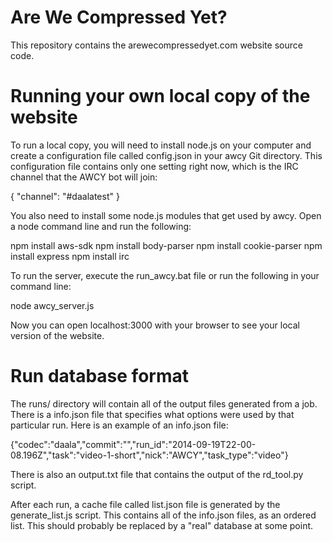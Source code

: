 Are We Compressed Yet?
====
This repository contains the arewecompressedyet.com website source code.

Running your own local copy of the website
===
To run a local copy, you will need to install node.js on your computer and create a configuration file called config.json in your awcy Git directory.
This configuration file contains only one setting right now, which is the IRC channel that the AWCY bot will join:

  { "channel": "#daalatest" }

You also need to install some node.js modules that get used by awcy.
Open a node command line and run the following:

  npm install aws-sdk
  npm install body-parser
  npm install cookie-parser
  npm install express
  npm install irc

To run the server, execute the run_awcy.bat file
or run the following in your command line:

  node awcy_server.js

Now you can open localhost:3000 with your browser to see your local version of the website.

Run database format
===
The runs/ directory will contain all of the output files generated from a job. There is a info.json file that specifies what options were used by that particular run. Here is an example of an info.json file:

  {"codec":"daala","commit":"","run_id":"2014-09-19T22-00-08.196Z","task":"video-1-short","nick":"AWCY","task_type":"video"}

There is also an output.txt file that contains the output of the rd_tool.py script.

After each run, a cache file called list.json file is generated by the generate_list.js script. This contains all of the info.json files, as an ordered list. This should probably be replaced by a "real" database at some point.
